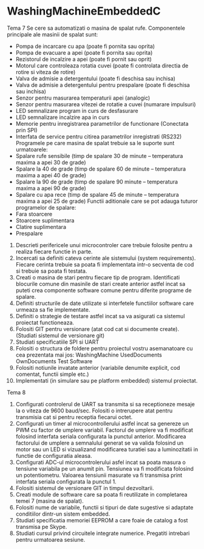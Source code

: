 # WashingMachineEmbeddedC

Tema 7
Se cere sa automatizati o masina de spalat rufe.
Componentele principale ale masinii de spalat sunt:
- Pompa de incarcare cu apa (poate fi pornita sau oprita)
- Pompa de evacuare a apei (poate fi pornita sau oprita)
- Rezistorul de incalzire a apei (poate fi pornit sau oprit)
- Motorul care controleaza rotatia cuvei (poate fi controlata directia de rotire si viteza de rotire)
- Valva de admisie a detergentului (poate fi deschisa sau inchisa)
- Valva de admisie a detergentului pentru prespalare (poate fi deschisa sau inchisa)
- Senzor pentru masurarea temperaturii apei (analogic)
- Senzor pentru masurarea vitezei de rotatie a cuvei (numarare impulsuri)
- LED semnalizare program in curs de desfasurare
- LED semnalizare incalzire apa in curs
- Memorie pentru inregistrarea parametrilor de functionare (Conectata prin SPI)
- Interfata de service pentru citirea parametrilor inregistrati (RS232)
Programele pe care masina de spalat trebuie sa le suporte sunt urmatoarele:
- Spalare rufe sensibile (timp de spalare 30 de minute – temperatura maxima a apei 30 de grade)
- Spalare la 40 de grade (timp de spalare 60 de minute – temperatura maxima a apei 40 de grade)
- Spalare la 90 de grade (timp de spalare 90 minute – temperatura maxima a apei 90 de grade)
- Spalare cu apa rece (timp de spalare 45 de minute – temperatura maxima a apei 25 de grade)
Functii aditionale care se pot adauga tuturor programelor de spalare:
- Fara stoarcere
- Stoarcere suplimentara
- Clatire suplimentara
- Prespalare
1. Descrieti perifericele unui microcontroler care trebuie folosite pentru a realiza fiecare functie in parte.
2. Incercati sa definiti cateva cerinte ale sistemului (system requirements). Fiecare cerinta trebuie sa
poata fi implementata intr-o secventa de cod si trebuie sa poata fi testata.
3. Creati o masina de stari pentru fiecare tip de program. Identificati blocurile comune din masinile de
stari create anterior astfel incat sa puteti crea componente software comune pentru diferite programe
de spalare.
4. Definiti structurile de date utilizate si interfetele functiilor software care urmeaza sa fie implementate.
5. Definiti o strategie de testare astfel incat sa va asigurati ca sistemul proiectat functioneaza.
6. Folositi GIT pentru versionare (atat cod cat si documente create). (Studiati sistemul de versionare git)
7. Studiati specificatiile SPI si UART
8. Folositi o structura de foldere pentru proiectul vostru asemanatoare cu cea prezentata mai jos:
WashingMachine
UsedDocuments
OwnDocuments
Test
Software
9. Folositi notiunile invatate anterior (variabile denumite explicit, cod comentat, functii simple etc.)
10. Implementati (in simulare sau pe platform embedded) sistemul proiectat.

Tema 8
1. Configurati controlerul de UART sa transmita si sa receptioneze mesaje la o viteza de 9600 baud/sec.
Folositi o intrerupere atat pentru transmisia cat si pentru receptia fiecarui octet.
2. Configurati un timer al microcontrollerului astfel incat sa genereze un PWM cu factor de umplere
variabil. Factorul de umplere va fi modificat folosind interfata seriala configurata la punctul anterior.
Modificarea factorului de umplere a semnalului generat se va valida folosind un motor sau un LED si
vizualizand modificarea turatiei sau a luminozitatii in functie de configuratia aleasa.
3. Configurati ADC-ul microcontrolerului asfel incat sa poata masura o tensiune variabila pe un anumit
pin. Tensiunea va fi modificata folosind un potentiometru. Valoarea tensiunii masurate va fi transmisa
print interfata seriala configurata la punctul 1.
4. Folositi sistemul de versionare GIT in timpul dezvoltarii.
5. Creati module de software care sa poata fi reutilizate in completarea temei 7 (masina de spalat).
6. Folositi nume de variabile, functii si tipuri de date sugestive si adaptate conditiilor dintr-un sistem
embedded.
7. Studiati specificatia memoriei EEPROM a care foaie de catalog a fost transmisa pe Skype.
8. Studiati cursul privind circuitele integrate numerice. Pregatiti intrebari pentru urmatoarea sesiune.
